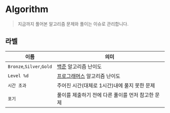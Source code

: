 # Algorithm
> 지금까지 풀어본 알고리즘 문제와 풀이는 이슈로 관리합니다.

## 라벨
|이름|의미|
|---|---|
|`Bronze`,`Silver`,`Gold`|[백준](https://www.acmicpc.net/) 알고리즘 난이도|
|`Level %d`|[프로그래머스](https://programmers.co.kr/learn/challenges?tab=all_challenges) 알고리즘 난이도|
|`시간 초과`|주어진 시간(대체로 1시간)내에 풀지 못한 문제|
|`포기`|풀이를 제출하기 전에 다른 풀이를 먼저 참고한 문제|
